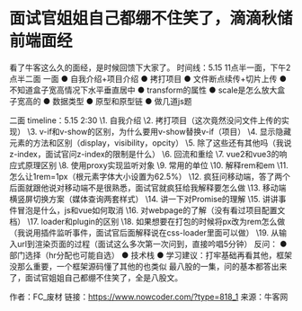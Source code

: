# 面试官姐姐自己都绷不住笑了，滴滴秋储前端面经

看了牛客这么久的面经，是时候回馈下大家了。
时间线：5.15 11点半一面，下午2点半二面
一面
● 自我介绍+项目介绍
● 拷打项目
● 文件断点续传+切片上传
● 不知道盒子宽高情况下水平垂直居中
● transform的属性
● scale是怎么放大盒子宽高的
● 数据类型
● 原型和原型链
● 做几道js题

二面
timeline：5.15 2:30
\1. 自我介绍
\2. 拷打项目（这次竟然没问文件上传的实现）
\3. v-if和v-show的区别，为什么要用v-show替换v-if（项目）
\4. 显示隐藏元素的方法和区别（display，visibility，opcity）
\5. 除了这些还有其他吗（我说z-index，面试官问z-index的限制是什么）
\6. 回流和重绘
\7. vue2和vue3的响应式原理区别
\8. 使用proxy实现监听对象
\9. 常用的单位
\10. 解释rem和em
\11. 怎么让1rem=1px（根元素字体大小设置为62.5%）
\12. 疯狂问移动端，答了两个后面就跟他说对移动端不是很熟悉，面试官就疯狂给我解释要怎么做
\13. 移动端横竖屏切换方案（媒体查询两套样式）
\14. 讲一下对Promise的理解
\15. 讲讲事件冒泡是什么，js和vue如何取消
\16. 对webpage的了解（没有看过项目配置文档）
\17. loader和plugin的区别
\18. 如果想要在打包的时候将px改为rem怎么做（我说用插件监听事件，面试官后面解释说在css-loader里面可以做）
\19. 从输入url到渲染页面的过程（面试这么多次第一次问到，直接吟唱5分钟）
反问：
● 部门选择（hr分配也可能自选）
● 技术栈
● 学习建议：打牢基础再看其他，框架没那么重要，一个框架源码懂了其他的也类似
最八股的一集，问的基本都答出来了，面试官姐姐自己都绷不住笑了，全是八股文。



作者：FC_废材
链接：https://www.nowcoder.com/?type=818_1
来源：牛客网